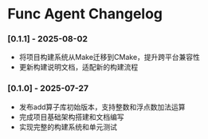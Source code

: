 # Func Agent Changelog

### [0.1.1] - 2025-08-02
- 将项目构建系统从Make迁移到CMake，提升跨平台兼容性
- 更新构建说明文档，适配新的构建流程

### [0.1.0] - 2025-07-27
- 发布add算子库初始版本，支持整数和浮点数加法运算
- 完成项目基础架构搭建和文档编写
- 实现完整的构建系统和单元测试